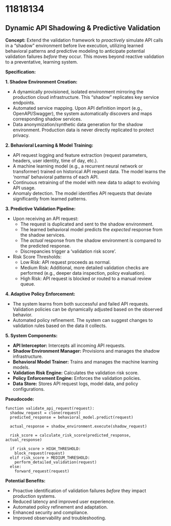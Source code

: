 # 11818134

## Dynamic API Shadowing & Predictive Validation

**Concept:** Extend the validation framework to *proactively* simulate API calls in a “shadow” environment before live execution, utilizing learned behavioral patterns and predictive modeling to anticipate potential validation failures *before* they occur. This moves beyond reactive validation to a preventative, learning system.

**Specification:**

**1. Shadow Environment Creation:**

*   A dynamically provisioned, isolated environment mirroring the production cloud infrastructure.  This “shadow” replicates key service endpoints.
*   Automated service mapping. Upon API definition import (e.g., OpenAPI/Swagger), the system automatically discovers and maps corresponding shadow services.
*   Data anonymization/synthetic data generation for the shadow environment.  Production data is never directly replicated to protect privacy.

**2. Behavioral Learning & Model Training:**

*   API request logging and feature extraction (request parameters, headers, user identity, time of day, etc.).
*   A machine learning model (e.g., a recurrent neural network or transformer) trained on historical API request data. The model learns the ‘normal’ behavioral patterns of each API.
*   Continuous retraining of the model with new data to adapt to evolving API usage.
*   Anomaly detection.  The model identifies API requests that deviate significantly from learned patterns.

**3. Predictive Validation Pipeline:**

*   Upon receiving an API request:
    *   The request is duplicated and sent to the shadow environment.
    *   The learned behavioral model predicts the *expected* response from the shadow services.
    *   The *actual* response from the shadow environment is compared to the predicted response.
    *   Discrepancies trigger a ‘validation risk score’.
*   Risk Score Thresholds:
    *   Low Risk: API request proceeds as normal.
    *   Medium Risk:  Additional, more detailed validation checks are performed (e.g., deeper data inspection, policy evaluation).
    *   High Risk: API request is blocked or routed to a manual review queue.

**4. Adaptive Policy Enforcement:**

*   The system learns from both successful and failed API requests.  Validation policies can be dynamically adjusted based on the observed behavior.
*   Automated policy refinement.  The system can suggest changes to validation rules based on the data it collects.

**5. System Components:**

*   **API Interceptor:**  Intercepts all incoming API requests.
*   **Shadow Environment Manager:** Provisions and manages the shadow infrastructure.
*   **Behavioral Model Trainer:** Trains and manages the machine learning models.
*   **Validation Risk Engine:** Calculates the validation risk score.
*   **Policy Enforcement Engine:** Enforces the validation policies.
*   **Data Store:** Stores API request logs, model data, and policy configurations.

**Pseudocode:**

```
function validate_api_request(request):
  shadow_request = clone(request)
  predicted_response = behavioral_model.predict(request)

  actual_response = shadow_environment.execute(shadow_request)

  risk_score = calculate_risk_score(predicted_response, actual_response)

  if risk_score > HIGH_THRESHOLD:
    block_request(request)
  elif risk_score > MEDIUM_THRESHOLD:
    perform_detailed_validation(request)
  else:
    forward_request(request)
```

**Potential Benefits:**

*   Proactive identification of validation failures *before* they impact production systems.
*   Reduced latency and improved user experience.
*   Automated policy refinement and adaptation.
*   Enhanced security and compliance.
*   Improved observability and troubleshooting.
